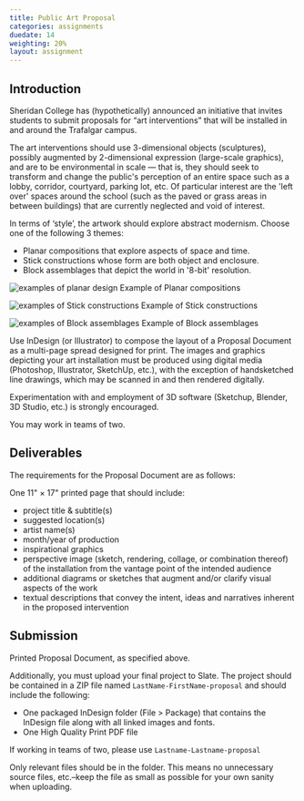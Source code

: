 ```yaml
---
title: Public Art Proposal
categories: assignments
duedate: 14
weighting: 20%
layout: assignment
---
```


## Introduction

Sheridan College has (hypothetically) announced an initiative that invites students to submit proposals for “art interventions” that will be installed in and around the Trafalgar campus.

The art interventions should use 3-dimensional objects (sculptures), possibly augmented by 2-dimensional expression (large-scale graphics), and are to be environmental in scale — that is, they should seek to transform and change the public's perception of an entire space such as a lobby, corridor, courtyard, parking lot, etc. Of particular interest are the 'left over' spaces around the school (such as the paved or grass areas in between buildings) that are currently neglected and void of interest.

In terms of ‘style’, the artwork should explore abstract modernism. Choose one of the following 3 themes:

- Planar compositions that explore aspects of space and time.
- Stick constructions whose form are both object and enclosure.
- Block assemblages that depict the world in '8-bit' resolution.

![examples of planar design](/img/planar.jpg)
Example of Planar compositions

![examples of Stick constructions](/img/sticks.jpg)
Example of Stick constructions

![examples of Block assemblages](/img/pixel.jpg)
Example of Block assemblages

Use InDesign (or Illustrator) to compose the layout of a Proposal Document as a multi-page spread designed for print. The images and graphics depicting your art installation must be produced using digital media (Photoshop, Illustrator, SketchUp, etc.), with the exception of handsketched line drawings, which may be scanned in and then rendered digitally.

Experimentation with and employment of 3D software (Sketchup, Blender, 3D Studio, etc.) is strongly encouraged.

You may work in teams of two.

## Deliverables

The requirements for the Proposal Document are as follows:

One 11" &times; 17" printed page that should include:

- project title & subtitle(s)
- suggested location(s)
- artist name(s)
- month/year of production
- inspirational graphics
- perspective image (sketch, rendering, collage, or combination thereof) of the installation from the vantage point of the intended audience
- additional diagrams or sketches that augment and/or clarify visual aspects of the work
- textual descriptions that convey the intent, ideas and narratives inherent in the proposed intervention

## Submission

Printed Proposal Document, as specified above.

Additionally, you must upload your final project to Slate. The project should be contained in a ZIP file named `LastName-FirstName-proposal` and should include the following:

- One packaged InDesign folder (File > Package) that contains the InDesign file along with all linked images and fonts.
- One High Quality Print PDF file

If working in teams of two, please use `Lastname-Lastname-proposal`

Only relevant files should be in the folder. This means no unnecessary source files, etc.&ndash;keep the file as small as possible for your own sanity when uploading.